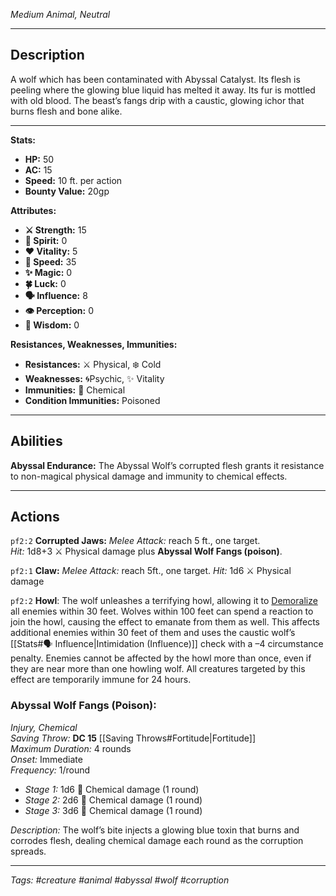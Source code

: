 *Medium Animal, Neutral*

---
## Description

A wolf which has been contaminated with Abyssal Catalyst. Its flesh is peeling where the glowing blue liquid has melted it away. Its fur is mottled with old blood. The beast’s fangs drip with a caustic, glowing ichor that burns flesh and bone alike.

---

**Stats:**

* **HP:** 50
* **AC:** 15
* **Speed:** 10 ft. per action
* **Bounty Value:** 20gp

**Attributes:**

* **⚔️ Strength:** 15
* **💙 Spirit:** 0
* **❤️ Vitality:** 5
* **🏃 Speed:** 35
* **✨ Magic:** 0
* **🍀 Luck:** 0
* **🗣️ Influence:** 8
* **👁️ Perception:** 0
* **🧠 Wisdom:** 0

**Resistances, Weaknesses, Immunities:**

* **Resistances:** ⚔️ Physical, ❄️ Cold
* **Weaknesses:** 🌀Psychic, ✨ Vitality
* **Immunities:** 🧪 Chemical
* **Condition Immunities:** Poisoned

---

## Abilities

**Abyssal Endurance:** The Abyssal Wolf’s corrupted flesh grants it resistance to non-magical physical damage and immunity to chemical effects.

---

## Actions

`pf2:2` **Corrupted Jaws:** *Melee Attack:* reach 5 ft., one target.  
*Hit:* 1d8+3 ⚔️ Physical damage plus **Abyssal Wolf Fangs (poison)**.

`pf2:1` **Claw:** *Melee Attack:* reach 5ft., one target.
*Hit:* 1d6 ⚔️ Physical damage

`pf2:2` **Howl**: The wolf unleashes a terrifying howl, allowing it to [Demoralize](https://app.demiplane.com/nexus/pathfinder2e/actions/demoralize-rm) all enemies within 30 feet. Wolves within 100 feet can spend a reaction to join the howl, causing the effect to emanate from them as well. This affects additional enemies within 30 feet of them and uses the caustic wolf’s [[Stats#🗣️ Influence|Intimidation (Influence)]] check with a –4 circumstance penalty. Enemies cannot be affected by the howl more than once, even if they are near more than one howling wolf. All creatures targeted by this effect are temporarily immune for 24 hours. 

### Abyssal Wolf Fangs (Poison):  
*Injury, Chemical*  
*Saving Throw:* **DC 15** [[Saving Throws#Fortitude|Fortitude]]  
*Maximum Duration:* 4 rounds  
*Onset:* Immediate  
*Frequency:* 1/round  
- *Stage 1:* 1d6 🧪 Chemical damage (1 round)  
- *Stage 2:* 2d6 🧪 Chemical damage (1 round)  
- *Stage 3:* 3d6 🧪 Chemical damage (1 round) 

*Description:* The wolf’s bite injects a glowing blue toxin that burns and corrodes flesh, dealing chemical damage each round as the corruption spreads.

---
*Tags: #creature #animal #abyssal #wolf #corruption*